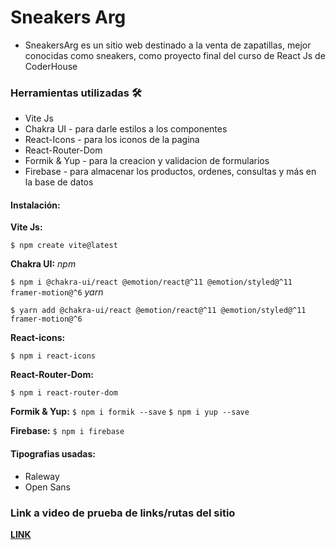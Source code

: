 # Sneakers Arg

- SneakersArg es un sitio web destinado a la venta de zapatillas, mejor conocidas como sneakers, como proyecto final del curso de React Js de CoderHouse

### Herramientas utilizadas 🛠
- Vite Js
- Chakra UI - para darle estilos a los componentes 
- React-Icons - para los iconos de la pagina
- React-Router-Dom
- Formik & Yup - para la creacion y validacion de formularios
- Firebase - para almacenar los productos, ordenes, consultas y más en la base de datos

#### Instalación:
**Vite Js:**

`$ npm create vite@latest `

**Chakra UI:**
*npm*

`$ npm i @chakra-ui/react @emotion/react@^11 @emotion/styled@^11 framer-motion@^6`
*yarn*

`$ yarn add @chakra-ui/react @emotion/react@^11 @emotion/styled@^11 framer-motion@^6`

**React-icons:**

`$ npm i react-icons`

**React-Router-Dom:**

`$ npm i react-router-dom`

**Formik & Yup:**
`$ npm i formik --save`
`$ npm i yup --save`

**Firebase:**
`$ npm i firebase`

#### Tipografias usadas:
- Raleway
- Open Sans

### Link a video de prueba de links/rutas del sitio
**[LINK](https://www.loom.com/share/e76b6bfab1374bcc8435aacea1916335)**



